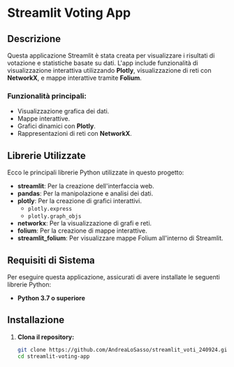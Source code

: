 # Streamlit Voting App

## Descrizione
Questa applicazione Streamlit è stata creata per visualizzare i risultati di votazione e statistiche basate su dati. L'app include funzionalità di visualizzazione interattiva utilizzando **Plotly**, visualizzazione di reti con **NetworkX**, e mappe interattive tramite **Folium**.

### Funzionalità principali:
- Visualizzazione grafica dei dati.
- Mappe interattive.
- Grafici dinamici con **Plotly**.
- Rappresentazioni di reti con **NetworkX**.

## Librerie Utilizzate
Ecco le principali librerie Python utilizzate in questo progetto:

- **streamlit**: Per la creazione dell'interfaccia web.
- **pandas**: Per la manipolazione e analisi dei dati.
- **plotly**: Per la creazione di grafici interattivi.
  - `plotly.express`
  - `plotly.graph_objs`
- **networkx**: Per la visualizzazione di grafi e reti.
- **folium**: Per la creazione di mappe interattive.
- **streamlit_folium**: Per visualizzare mappe Folium all'interno di Streamlit.

## Requisiti di Sistema
Per eseguire questa applicazione, assicurati di avere installate le seguenti librerie Python:

- **Python 3.7 o superiore**

## Installazione

1. **Clona il repository:**
   ```bash
   git clone https://github.com/AndreaLoSasso/streamlit_voti_240924.git
   cd streamlit-voting-app
